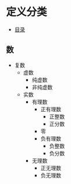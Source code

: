 # 定义分类
+ [目录](../README.md)
## 数
+ 复数
    + 虚数
        + 纯虚数
        + 非纯虚数
    + 实数
        + 有理数
            + 正有理数
                + 正整数
                + 正分数
            + 零
            + 负有理数
                + 负整数
                + 负分数
        + 无理数
            + 正无理数
            + 负无理数